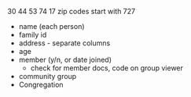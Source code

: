 30
44
53
74
17
zip codes start with 727

- name (each person)
- family id
- address - separate columns
- age
- member (y/n, or date joined)
	- check for member docs, code on group viewer
- community group
- Congregation